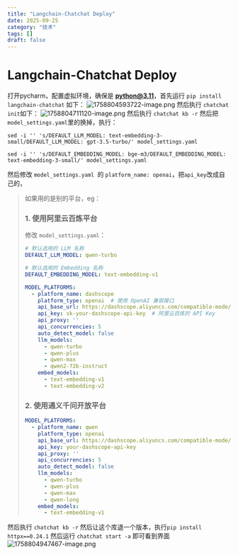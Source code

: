 ```yaml
---
title: "Langchain-Chatchat Deploy"
date: 2025-09-25
category: "技术"
tags: []
draft: false
---
```


# Langchain-Chatchat Deploy

打开pycharm，配置虚拟环境，确保是 **python@3.11**，首先运行 `pip install langchain-chatchat` 如下：
![1758804593722-image.png](/api/getImage?path=1758804593722-image.png)
然后执行 `chatchat init`如下：
![1758804711120-image.png](/api/getImage?path=1758804711120-image.png)
然后执行 `chatchat kb -r`
然后把 `model_settings.yaml`里的换掉，执行：

```
sed -i '' 's/DEFAULT_LLM_MODEL: text-embedding-3-small/DEFAULT_LLM_MODEL: gpt-3.5-turbo/' model_settings.yaml
```

```
sed -i '' 's/DEFAULT_EMBEDDING_MODEL: bge-m3/DEFAULT_EMBEDDING_MODEL: text-embedding-3-small/' model_settings.yaml
```

然后修改 `model_settings.yaml `的 `platform_name: openai`，把`api_key`改成自己的，

> 如果用的是别的平台，eg：
>
> ### 1. **使用阿里云百炼平台**
>
> 修改 `model_settings.yaml`：
>
> ```yaml
> # 默认选用的 LLM 名称
> DEFAULT_LLM_MODEL: qwen-turbo
> 
> # 默认选用的 Embedding 名称  
> DEFAULT_EMBEDDING_MODEL: text-embedding-v1
> 
> MODEL_PLATFORMS:
>   - platform_name: dashscope
>     platform_type: openai  # 使用 OpenAI 兼容接口
>     api_base_url: https://dashscope.aliyuncs.com/compatible-mode/v1
>     api_key: sk-your-dashscope-api-key  # 阿里云百炼的 API Key
>     api_proxy: ''
>     api_concurrencies: 5
>     auto_detect_model: false
>     llm_models:
>       - qwen-turbo
>       - qwen-plus  
>       - qwen-max
>       - qwen2-72b-instruct
>     embed_models:
>       - text-embedding-v1
>       - text-embedding-v2
> ```
>
> ### 2. **使用通义千问开放平台**
>
> ```yaml
> MODEL_PLATFORMS:
>   - platform_name: qwen
>     platform_type: openai
>     api_base_url: https://dashscope.aliyuncs.com/compatible-mode/v1
>     api_key: your-dashscope-api-key
>     api_proxy: ''
>     api_concurrencies: 5
>     auto_detect_model: false
>     llm_models:
>       - qwen-turbo
>       - qwen-plus
>       - qwen-max
>       - qwen-long
>     embed_models:
>       - text-embedding-v1
> ```

然后执行 `chatchat kb -r`
然后让这个库退一个版本，执行`pip install httpx==0.24.1`
然后运行 `chatchat start -a`
即可看到界面
![1758804947467-image.png](/api/getImage?path=1758804947467-image.png)